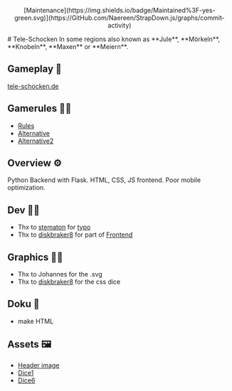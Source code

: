 <p align="center">
    [Maintenance](https://img.shields.io/badge/Maintained%3F-yes-green.svg)](https://GitHub.com/Naereen/StrapDown.js/graphs/commit-activity)
</p>
# Tele-Schocken
In some regions also known as **Jule**, **Mörkeln**, **Knobeln**, **Maxen** or **Meiern**.

## Gameplay 🎲
[tele-schocken.de](http://tele-schocken.de)

## Gamerules 👩‍🏫
* [Rules](https://www.spielwiki.de/Schocken)
* [Alternative](https://www.spielregeln.de/schocken.html)
* [Alternative2](https://de.wikipedia.org/wiki/Schocken)

## Overview ⚙️
Python Backend with Flask. HTML, CSS, JS frontend. Poor mobile optimization.

## Dev 👩‍💻
* Thx to [stematon](https://github.com/stematon) for [typo](https://github.com/Skill3t/Tele-Schocken/pull/3/)
* Thx to [diskbraker8](https://github.com/diskbraker8) for part of [Frontend](https://github.com/Skill3t/Tele-Schocken/pull/1)

## Graphics 👨‍🎨
* Thx to Johannes for the .svg
* Thx to [diskbraker8](https://github.com/diskbraker8) for the css dice

## Doku 📝
* make HTML

## Assets 🖼
* [Header image](https://pixabay.com/de/photos/w%C3%BCrfel-becher-w%C3%BCrfelbecher-1271185/)
* [Dice1](https://pixabay.com/de/vectors/w%C3%BCrfel-walzen-werfen-eine-punkt-312625/)
* [Dice6](https://pixabay.com/de/vectors/w%C3%BCrfel-sechs-augen-spielen-gl%C3%BCck-310333/)
